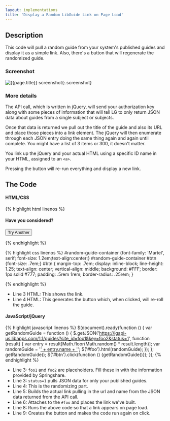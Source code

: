```yaml
---
layout: implementations
title: 'Display a Random LibGuide Link on Page Load'
---
```


## Description
        
This code will pull a random guide from your system's published guides and display it as a simple link. Also, there's a button that will regenerate the randomized guide.

### Screenshot

![{{page.title}} screenshot]({{site.baseurl}}/assets/{{page.title}}-screenshot.jpg){:.screenshot}

       
### More details
The API call, which is written in jQuery, will send your authorization key along with some pieces of information that will tell LG to only return JSON data about guides from a single subject or subjects.
        
Once that data is returned we pull out the title of the guide and also its URL and place those pieces into a link element. The jQuery will then enumerate through each JSON entry doing the same thing again and again until complete. You might have a list of 3 items or 300, it doesn't matter.
        
You link up the jQuery and your actual HTML using a specific ID name in your HTML, assigned to an ```<a>```. 

Pressing the button will re-run everything and display a new link.
 
    
## The Code

#### HTML/CSS

{% highlight html linenos %}
<div id="random-guide-container">
    <h4>Have you considered?</h4>
    <div id="foo"></div>
    <input type="button" id="btn" value="Try Another" />
</div>

{% endhighlight %}

{% highlight css linenos %}
#random-guide-container {font-family: 'Martel', serif; font-size: 1.2em;text-align:center;}
#random-guide-container #btn {font-size: .7em;}
#btn { margin-top: .7em; display: inline-block; line-height: 1.25; text-align: center; vertical-align: middle; background: #FFF; border: 1px solid #777; padding: .5rem 1rem; border-radius: .25rem; }

{% endhighlight %}
* Line 3 HTML: This shows the link.
* Line 4 HTML: This generates the button which, when clicked, will re-roll the guide.


#### JavaScript/jQuery


{% highlight javascript linenos %}
 $(document).ready(function () {
       var getRandomGuide = function () {
           $.getJSON('https://lgapi-us.libapps.com/1.1/guides?site_id=foo1&key=foo2&status=1', function (result) {
               var entry = result[Math.floor(Math.random() * result.length)];
               var randomGuide = '<a href="' + entry.url + '">' + entry.name + '</a>';
               $('#foo').html(randomGuide);
           }); };
       getRandomGuide();
       $('#btn').click(function () {getRandomGuide()}); });
 {% endhighlight %}

* Line 3: ```foo1``` and ```foo2``` are placeholders. Fill these in with the information provided by Springshare.
* Line 3: ```status=1``` pulls JSON data for only your published guides.
* Line 4: This is the randomizing part.
* Line 5: Builds the actual link pulling in the url and name from the JSON data returned from the API call.
* Line 6: Attaches to the ```#foo``` and places the link we've built.
* Line 8: Runs the above code so that a link appears on page load.
* Line 9: Creates the button and makes the code run again on click.